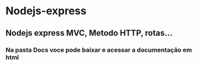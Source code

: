 # Nodejs-express
## Nodejs express MVC, Metodo HTTP, rotas...

### Na pasta Docs voce pode baixar e acessar a documentação em html
